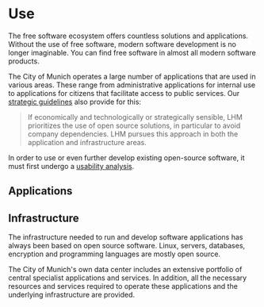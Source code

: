<script setup>
import TagTile from ".vitepress/components/TagTile.vue";
</script>

# Use

The free software ecosystem offers countless solutions and applications.
Without the use of free software, modern software development is no longer imaginable.
You can find free software in almost all modern software products.

The City of Munich operates a large number of applications that are used in various areas.
These range from administrative applications for internal use to applications for citizens that facilitate access to public services.
Our [strategic guidelines](principles#legal-and-political-requirements) also provide for this:

> If economically and technologically or strategically sensible, LHM prioritizes the use of open source solutions, in particular to avoid company dependencies.
> LHM pursues this approach in both the application and infrastructure areas.

In order to use or even further develop existing open-source software, it must first undergo a [usability analysis](./usability-analysis.md).

## Applications

<ClientOnly>
<TagTile
:available-tags="['application']"
:exclude="['eigenentwicklung']"
show-tags
show-excerpt
/>
</ClientOnly>

## Infrastructure

The infrastructure needed to run and develop software applications has always been based on open source software.
Linux, servers, databases, encryption and programming languages are mostly open source.

The City of Munich's own data center includes an extensive portfolio of central specialist applications and services.
In addition, all the necessary resources and services required to operate these applications and the underlying infrastructure are provided.


<ClientOnly>
<TagTile
:available-tags="['infrastruktur']" 
:exclude="['eigenentwicklung']"
show-tags
show-excerpt
/>
</ClientOnly>